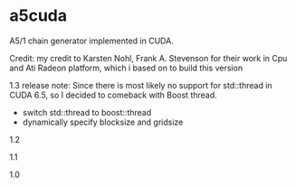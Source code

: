 a5cuda
======

A5/1 chain generator implemented in CUDA.

Credit: my credit to Karsten Nohl, Frank A. Stevenson for their work in Cpu and Ati Radeon platform, which i based on to build this version

1.3 release note:
Since there is most likely no support for std::thread in CUDA 6.5, so I decided to comeback with Boost thread.
- switch std::thread to boost::thread
- dynamically specify blocksize and gridsize

1.2

1.1

1.0
